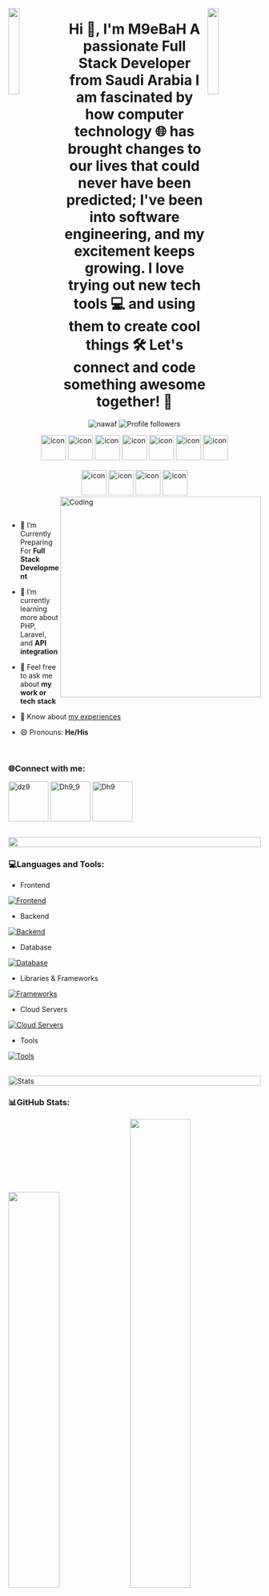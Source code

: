 <img align="left" src="https://user-images.githubusercontent.com/65187002/144930161-2f783401-8d27-4fdf-a2f7-cc0ba32f1f1f.gif" width="21%" style="display:inline;"><img align="right" src="https://user-images.githubusercontent.com/65187002/144930161-2f783401-8d27-4fdf-a2f7-cc0ba32f1f1f.gif" width="21%" style="display:inline;">

<h1 align="center">Hi 👋, I'm M9eBaH  
A passionate Full Stack Developer from Saudi Arabia  
I am fascinated by how computer technology 🌐 has brought changes to our lives that could never have been predicted; 
I've been into software engineering, and my excitement keeps growing.
I love trying out new tech tools 💻 and using them to create cool things 🛠️
Let's connect and code something awesome together! 🚀</h1>

<p align="center"> 
 <img src="https://komarev.com/ghpvc/?username=m9ebah&label=Profile%20views&color=0e75b6&style=flat" alt="nawaf" /> 
 <img alt="Profile followers" src="https://img.shields.io/github/followers/m9ebah">
</p>

<div align="center">
  <img src="https://skillicons.dev/icons?i=html" alt="icon" width="50" height="50" />
  <img src="https://skillicons.dev/icons?i=css" alt="icon" width="50" height="50" />
  <img src="https://techstack-generator.vercel.app/js-icon.svg" alt="icon" width="50" height="50" />
  <img src="https://skillicons.dev/icons?i=php" alt="icon" width="50" height="50" />
  <img src="https://skillicons.dev/icons?i=laravel" alt="icon" width="50" height="50" />
  <img src="https://techstack-generator.vercel.app/python-icon.svg" alt="icon" width="50" height="50" />
  <img src="https://techstack-generator.vercel.app/mysql-icon.svg" alt="icon" width="50" height="50" />
</div>

<br>

<div align="center">
  <img src="https://skillicons.dev/icons?i=gcp" alt="icon" width="50" height="50" />
  <img src="https://techstack-generator.vercel.app/docker-icon.svg" alt="icon" width="50" height="50" />
   <img src="https://skillicons.dev/icons?i=aws" alt="icon" width="50" height="50" />
  <img src="https://skillicons.dev/icons?i=github" alt="icon" width="50" height="50" />
</div>

<img align="right" alt="Coding" width="400" src="https://user-images.githubusercontent.com/74038190/229223263-cf2e4b07-2615-4f87-9c38-e37600f8381a.gif">
<br><br>

- 🔭 I’m Currently Preparing For **Full Stack Development**

- 🌱 I’m currently learning more about PHP, Laravel, and **API integration**

- 💬 Feel free to ask me about **my work or tech stack**

- 📄 Know about [my experiences](https://linkedin.com/in/dz9)

- 😄 Pronouns: **He/His**


<br>
<h3 align="left">🌐Connect with me:</h3>
<p align="left">
<a href="https://www.linkedin.com/in/dz9/" target="_blank"><img align="center" src="https://img.shields.io/badge/LinkedIn-%230077B5.svg?logo=linkedin&logoColor=white" alt="dz9" width="80" /></a>
<a href="https://x.com/Dh9_9" target="_blank"><img align="center" src="https://img.shields.io/badge/Twitter-%23000000?logo=x&logoColor=white" alt="Dh9_9" width="80" /></a>
 <a href="https://www.instagram.com/dh9/" target="_blank"><img align="center" src="https://img.shields.io/badge/Instagram-%23E4405F.svg?logo=Instagram&logoColor=white" alt="Dh9" width="80" /></a>
</p>

<br>

<img src="https://i.imgur.com/dBaSKWF.gif" height="20" width="100%">

<h3 align="left">💻Languages and Tools:</h3>


- Frontend
<p align="left">
  <a href="https://skillicons.dev">
    <img src="https://skillicons.dev/icons?i=html,css,js"  alt="Frontend"/>
  </a>
</p>

- Backend
<p align="left">
  <a href="https://skillicons.dev">
    <img src="https://skillicons.dev/icons?i=php,python"  alt="Backend"/>
  </a>
</p>

- Database
<p align="left">
  <a href="https://skillicons.dev">
    <img src="https://skillicons.dev/icons?i=mongodb,mysql"  alt="Database"/>
  </a>
</p>

- Libraries & Frameworks
<p align="left">
  <a href="https://skillicons.dev">
    <img src="https://skillicons.dev/icons?i=laravel,vue,bootstrap,tailwind,jquery"  alt="Frameworks"/>
  </a>
</p>

- Cloud Servers
<p align="left">
  <a href="https://skillicons.dev">
    <img src="https://skillicons.dev/icons?i=gcp,firebase"  alt="Cloud Servers"/>
  </a>
</p>

- Tools
<p align="left">
  <a href="https://skillicons.dev">
    <img src="https://skillicons.dev/icons?i=git,github,docker,phpstorm,vscode,linux"  alt="Tools"/>
  </a>
</p>

<br/>

<img src="https://i.imgur.com/dBaSKWF.gif" height="20" width="100%" alt="Stats">


<!-- </details> -->


<h3 align="left">📊GitHub Stats:</h3>

<img src="https://github-readme-stats.vercel.app/api?username=m9ebah&theme=nightowl&hide_border=false&include_all_commits=false&count_private=true" width="45%" style="display:inline;">&nbsp;&nbsp;&nbsp;&nbsp;<img src="https://github-readme-streak-stats.herokuapp.com/?user=m9ebah&theme=nightowl&hide_border=false" width="49%" style="display:inline;">



<img src="https://github-readme-stats.vercel.app/api/top-langs/?username=m9ebah&theme=nightowl&hide_border=false&include_all_commits=false&count_private=true&layout=compact" width="40%" style="display:inline;" alt="">

<br><br>




<br><br>

<p align="right"> Created with ❤️ by <a href="https://www.linkedin.com/in/dz9/">nawaf alshreef</a></p>
